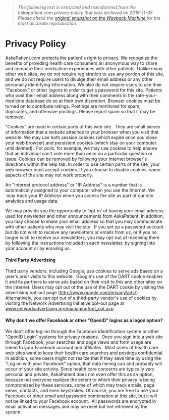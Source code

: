 > *The following text is extracted and transformed from the askapatient.com privacy policy that was archived on 2016-11-05. Please check the [original snapshot on the Wayback Machine](https://web.archive.org/web/20161105071127id_/http%3A//www.askapatient.com/general/privacy.asp) for the most accurate reproduction.*

# Privacy Policy

AskaPatient.com protects the patient's right to privacy. We recognize the benefits of providing health care consumers an anonymous way to share and compare their medication experiences with other patients. Unlike many other web sites, we do not require registration to use any portion of this site, and we do not require users to divulge their email address or any other personally identifying information. We also do not require users to use their “Facebook” or other logons in order to get a password for this site. Patients who post their email address along with their comments in the rate-your-medicine database do so at their own discretion. Browser cookies must be turned on to contribute ratings. Postings are monitored for spam, duplicates, and offensive postings. Please report spam so that it may be removed.

"Cookies" are used in certain parts of this web site.  They are small pieces of information that a website attaches to your browser when you visit that website. We may use both session cookies (which expire once you close your web browser) and persistent cookies (which stay on your computer until deleted).  For polls, for example, we may use cookies to help ensure that an individual can't vote more than once on a particular question or issue. Cookies can be removed by following your Internet browser's directions within the help tab. In order to use certain parts of the site, your web browser must accept cookies. If you choose to disable cookies, some aspects of the site may not work properly.

An "Internet protocol address" or "IP Address" is a number that is automatically assigned to your computer when you use the Internet. We  may track your IP Address when you access the site as part of our site analytics and usage data. 

We may provide you the opportunity to ’opt-in’ of having your email address used for newsletter and other announcements from AskaPatient. In addition, you may choose to share your email address so that you may communicate with other patients who may visit the site.  If you set up a password account but do not wish to receive any newsletters or emails from us, or if you no longer wish to receive our newsletters, you may opt-out of receiving them by following the instructions included in each newsletter, by signing into your account or by emailing us.

#### Third Party Advertising

Third party vendors, including Google, use cookies to serve ads based on a user's prior visits to this website.  Google's use of the DART cookie enables it and its partners to serve ads based on their visit to this and other sites on the Internet. Users may opt out of the use of the DART cookie by visiting the advertising opt-out page.(http://www.google.com/privacy/ads/)   
Alternatively, you can opt out of a third-party vendor's use of cookies by visiting the Network Advertising Initiative opt-out page at www.networkadvertising.org/managing/opt_out.asp. 

#### Why don't we offer Facebook or other "OpenID" logins as a logon option?

We don’t offer log-on through the Facebook identification system or other "OpenID Login" systems for privacy reasons.  Once you sign into a web site through Facebook, your searches and page views and form usage are linked to your Facebook account and affiliates.  Most users of health care web sites want to keep their health care searches and postings confidential. In addition, some users might not realize that if they save time by using the “Log on with your Facebook” option, that data mining can and probably will occur of your site activity. Since health care concerns are typically very personal and private, AskaPatient does not even offer this as an option, because not everyone realizes the extent to which their privacy is being compromised by these services, some of which may track emails, page views, contacts, and even keystrokes. Of course, you are free to use your Facebook or other email and password combination at this site, but it will not be linked to your Facebook account.  All passwords are encrypted in email activation messages and may be reset but not retrieved by the system. 
